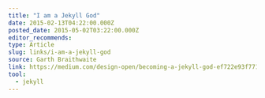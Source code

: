 ```yaml
---
title: "I am a Jekyll God"
date: 2015-02-13T04:22:00.000Z
posted_date: 2015-05-02T03:22:00.000Z
editor_recommends:
type: Article
slug: links/i-am-a-jekyll-god
source: Garth Braithwaite
link: https://medium.com/design-open/becoming-a-jekyll-god-ef722e93f771/
tool:
  - jekyll
---
```





